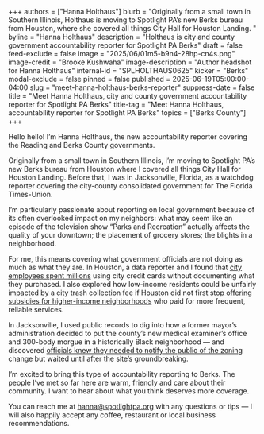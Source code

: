 +++
authors = ["Hanna Holthaus"]
blurb = "Originally from a small town in Southern Illinois, Holthaus is moving to Spotlight PA’s new Berks bureau from Houston, where she covered all things City Hall for Houston Landing. "
byline = "Hanna Holthaus"
description = "Holthaus is city and county government accountability reporter for Spotlight PA Berks"
draft = false
feed-exclude = false
image = "2025/06/01m5-b9n4-28hp-cn4s.png"
image-credit = "Brooke Kushwaha"
image-description = "Author headshot for Hanna Holthaus"
internal-id = "SPLHOLTHAUS0625"
kicker = "Berks"
modal-exclude = false
pinned = false
published = 2025-06-19T05:00:00-04:00
slug = "meet-hanna-holthaus-berks-reporter"
suppress-date = false
title = "Meet Hanna Holthaus, city and county government accountability reporter for Spotlight PA Berks"
title-tag = "Meet Hanna Holthaus, accountability reporter for Spotlight PA Berks"
topics = ["Berks County"]
+++

Hello hello! I’m Hanna Holthaus, the new accountability reporter covering the Reading and Berks County governments.

Originally from a small town in Southern Illinois, I’m moving to Spotlight PA’s new Berks bureau from Houston where I covered all things City Hall for Houston Landing. Before that, I was in Jacksonville, Florida, as a watchdog reporter covering the city-county consolidated government for The Florida Times-Union.

I’m particularly passionate about reporting on local government because of its often overlooked impact on my neighbors: what may seem like an episode of the television show “Parks and Recreation” actually affects the quality of your downtown; the placement of grocery stores; the blights in a neighborhood.

For me, this means covering what government officials are not doing as much as what they are. In Houston, a data reporter and I found that <a href="https://houstonlanding.org/houston-employees-spent-millions-via-credit-cards-but-its-hard-to-tell-what-they-bought/">city employees spent millions</a> using city credit cards without documenting what they purchased. I also explored how low-income residents could be unfairly impacted by a city trash collection fee if Houston did not first stop<a href="https://houstonlanding.org/houston-gives-millions-for-hoa-trash-collection-what-happens-if-it-imposes-a-garbage-fee/"> offering subsidies for higher-income neighborhoods</a> who paid for more frequent, reliable services.

In Jacksonville, I used public records to dig into how a former mayor’s administration decided to put the county’s new medical examiner’s office and 300-body morgue in a historically Black neighborhood — and discovered <a href="https://www.jacksonville.com/story/news/2024/08/16/jacksonville-brentwood-medical-examiner-office-lawsuit-metro-gardens/74337541007/">officials knew they needed to notify the public of the zoning </a>change but waited until after the site’s groundbreaking.

I’m excited to bring this type of accountability reporting to Berks. The people I’ve met so far here are warm, friendly and care about their community. I want to hear about what you think deserves more coverage.

You can reach me at <a href="mailto:hanna@spotlightpa.org">hanna@spotlightpa.org</a> with any questions or tips — I will also happily accept any coffee, restaurant or local business recommendations.
